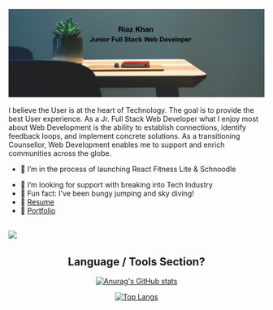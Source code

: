 ![web-banner](web-banner.jpeg)

I believe the User is at the heart of Technology. The goal is to provide the best User experience. As a Jr. Full Stack Web Developer what I enjoy most about Web Development is the ability to establish connections, identify feedback loops, and implement concrete solutions. As a transitioning Counsellor, Web Development enables me to support and enrich communities across the globe.

- 🚀  I’m in the process of launching React Fitness Lite & Schnoodle
<!-- - 🌱  I’m currently learning ... -->
- 🔨  I’m looking for support with breaking into Tech Industry
- 🧨  Fun fact: I've been bungy jumping and sky diving!
- 📎  [Resume](https://resume.creddle.io/resume/izh3ulidt0f)
- 💼  [Portfolio](https://riazckhan.github.io/)

<br>
<img src="https://camo.githubusercontent.com/a80d00f23720d0bc9f55481cfcd77ab79e141606829cf16ec43f8cacc7741e46/68747470733a2f2f696d672e736869656c64732e696f2f62616467652f4c696e6b6564496e2d3030373742353f7374796c653d666f722d7468652d6261646765266c6f676f3d6c696e6b6564696e266c6f676f436f6c6f723d7768697465" data-canonical-src="https://img.shields.io/badge/LinkedIn-0077B5?style=for-the-badge&amp;logo=linkedin&amp;logoColor=white" style="max-width: 100%;">

<h2 align="center">Language / Tools Section?</h2>

<div align="center">

[![Anurag's GitHub stats](https://github-readme-stats.vercel.app/api?username=riazckhan&show_icons=true&theme=algolia)](https://github.com/anuraghazra/github-readme-stats)

[![Top Langs](https://github-readme-stats.vercel.app/api/top-langs/?username=riazckhan&layout=compact&theme=algolia)](https://github.com/anuraghazra/github-readme-stats)

</div>

<!--
**RiazCKhan/riazckhan** is a ✨ _special_ ✨ repository because its `README.md` (this file) appears on your GitHub profile.
Here are some ideas to get you started:
- 👯 I’m looking to collaborate on ...
- 💬 Ask me about ...
- 📫 How to reach me: ...
- 😄 Pronouns: ...
-->

